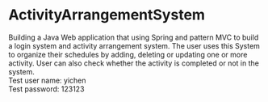 # ActivityArrangementSystem
Building a Java Web application that using Spring and pattern MVC to build a login system and activity arrangement system.  The user uses this System to organize their schedules by adding, deleting or updating one or more activity. User can also check whether the activity is completed or not in the system.</br>
Test user name: yichen</br>
Test password: 123123

